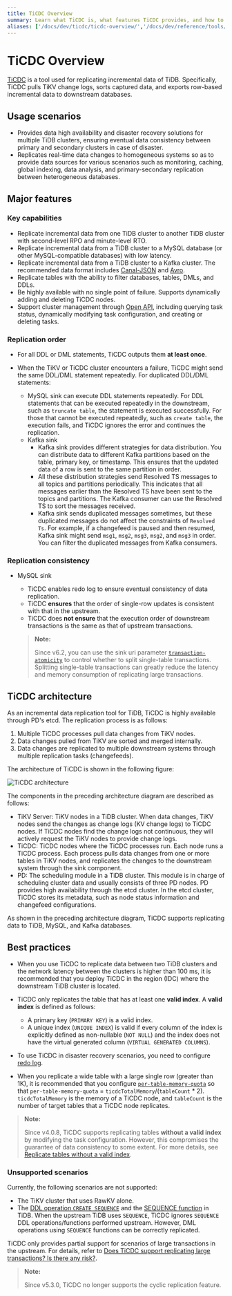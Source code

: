 ```yaml
---
title: TiCDC Overview
summary: Learn what TiCDC is, what features TiCDC provides, and how to install and deploy TiCDC.
aliases: ['/docs/dev/ticdc/ticdc-overview/','/docs/dev/reference/tools/ticdc/overview/']
---
```


# TiCDC Overview

[TiCDC](https://github.com/pingcap/tiflow/tree/master/cdc) is a tool used for replicating incremental data of TiDB. Specifically, TiCDC pulls TiKV change logs, sorts captured data, and exports row-based incremental data to downstream databases.

## Usage scenarios

- Provides data high availability and disaster recovery solutions for multiple TiDB clusters, ensuring eventual data consistency between primary and secondary clusters in case of disaster.
- Replicates real-time data changes to homogeneous systems so as to provide data sources for various scenarios such as monitoring, caching, global indexing, data analysis, and primary-secondary replication between heterogeneous databases.

## Major features

### Key capabilities

- Replicate incremental data from one TiDB cluster to another TiDB cluster with second-level RPO and minute-level RTO.
- Replicate incremental data from a TiDB cluster to a MySQL database (or other MySQL-compatible databases) with low latency.
- Replicate incremental data from a TiDB cluster to a Kafka cluster. The recommended data format includes [Canal-JSON](/ticdc/ticdc-canal-json.md) and [Avro](/ticdc/ticdc-avro-protocol.md).
- Replicate tables with the ability to filter databases, tables, DMLs, and DDLs.
- Be highly available with no single point of failure. Supports dynamically adding and deleting TiCDC nodes.
- Support cluster management through [Open API](/ticdc/ticdc-open-api.md), including querying task status, dynamically modifying task configuration, and creating or deleting tasks.

### Replication order

- For all DDL or DML statements, TiCDC outputs them **at least once**.
- When the TiKV or TiCDC cluster encounters a failure, TiCDC might send the same DDL/DML statement repeatedly. For duplicated DDL/DML statements:

    - MySQL sink can execute DDL statements repeatedly. For DDL statements that can be executed repeatedly in the downstream, such as `truncate table`, the statement is executed successfully. For those that cannot be executed repeatedly, such as `create table`, the execution fails, and TiCDC ignores the error and continues the replication.
    - Kafka sink
        - Kafka sink provides different strategies for data distribution. You can distribute data to different Kafka partitions based on the table, primary key, or timestamp. This ensures that the updated data of a row is sent to the same partition in order.
        - All these distribution strategies send Resolved TS messages to all topics and partitions periodically. This indicates that all messages earlier than the Resolved TS have been sent to the topics and partitions. The Kafka consumer can use the Resolved TS to sort the messages received.
        - Kafka sink sends duplicated messages sometimes, but these duplicated messages do not affect the constraints of `Resolved Ts`. For example, if a changefeed is paused and then resumed, Kafka sink might send  `msg1`, `msg2`, `msg3`, `msg2`, and `msg3` in order. You can filter the duplicated messages from Kafka consumers.

### Replication consistency

- MySQL sink

    - TiCDC enables redo log to ensure eventual consistency of data replication.
    - TiCDC **ensures** that the order of single-row updates is consistent with that in the upstream.
    - TiCDC does **not ensure** that the execution order of downstream transactions is the same as that of upstream transactions.

    > **Note:**
    >
    > Since v6.2, you can use the sink uri parameter [`transaction-atomicity`](/ticdc/ticdc-sink-to-mysql.md#configure-sink-uri-for-mysql-or-tidb) to control whether to split single-table transactions. Splitting single-table transactions can greatly reduce the latency and memory consumption of replicating large transactions.

## TiCDC architecture

As an incremental data replication tool for TiDB, TiCDC is highly available through PD's etcd. The replication process is as follows:

1. Multiple TiCDC processes pull data changes from TiKV nodes.
2. Data changes pulled from TiKV are sorted and merged internally.
3. Data changes are replicated to multiple downstream systems through multiple replication tasks (changefeeds).

The architecture of TiCDC is shown in the following figure:

![TiCDC architecture](https://download.pingcap.com/images/docs/ticdc/cdc-architecture.png)

The components in the preceding architecture diagram are described as follows:

- TiKV Server: TiKV nodes in a TiDB cluster. When data changes, TiKV nodes send the changes as change logs (KV change logs) to TiCDC nodes. If TiCDC nodes find the change logs not continuous, they will actively request the TiKV nodes to provide change logs.
- TiCDC: TiCDC nodes where the TiCDC processes run. Each node runs a TiCDC process. Each process pulls data changes from one or more tables in TiKV nodes, and replicates the changes to the downstream system through the sink component.
- PD: The scheduling module in a TiDB cluster. This module is in charge of scheduling cluster data and usually consists of three PD nodes. PD provides high availability through the etcd cluster. In the etcd cluster, TiCDC stores its metadata, such as node status information and changefeed configurations.

As shown in the preceding architecture diagram, TiCDC supports replicating data to TiDB, MySQL, and Kafka databases.

## Best practices

- When you use TiCDC to replicate data between two TiDB clusters and the network latency between the clusters is higher than 100 ms, it is recommended that you deploy TiCDC in the region (IDC) where the downstream TiDB cluster is located.
- TiCDC only replicates the table that has at least one **valid index**. A **valid index** is defined as follows:

    - A primary key (`PRIMARY KEY`) is a valid index.
    - A unique index (`UNIQUE INDEX`) is valid if every column of the index is explicitly defined as non-nullable (`NOT NULL`) and the index does not have the virtual generated column (`VIRTUAL GENERATED COLUMNS`).

- To use TiCDC in disaster recovery scenarios, you need to configure [redo log](/ticdc/ticdc-sink-to-mysql.md#eventually-consistent-replication-in-disaster-scenarios).
- When you replicate a wide table with a large single row (greater than 1K), it is recommended that you configure [`per-table-memory-quota`](/ticdc/ticdc-server-config.md) so that `per-table-memory-quota` = `ticdcTotalMemory`/(`tableCount` * 2). `ticdcTotalMemory` is the memory of a TiCDC node, and `tableCount` is the number of target tables that a TiCDC node replicates.

> **Note:**
>
> Since v4.0.8, TiCDC supports replicating tables **without a valid index** by modifying the task configuration. However, this compromises the guarantee of data consistency to some extent. For more details, see [Replicate tables without a valid index](/ticdc/ticdc-manage-changefeed.md#replicate-tables-without-a-valid-index).

### Unsupported scenarios

Currently, the following scenarios are not supported:

- The TiKV cluster that uses RawKV alone.
- The [DDL operation `CREATE SEQUENCE`](/sql-statements/sql-statement-create-sequence.md) and the [SEQUENCE function](/sql-statements/sql-statement-create-sequence.md#sequence-function) in TiDB. When the upstream TiDB uses `SEQUENCE`, TiCDC ignores `SEQUENCE` DDL operations/functions performed upstream. However, DML operations using `SEQUENCE` functions can be correctly replicated.

TiCDC only provides partial support for scenarios of large transactions in the upstream. For details, refer to [Does TiCDC support replicating large transactions? Is there any risk?](/ticdc/ticdc-faq.md#does-ticdc-support-replicating-large-transactions-is-there-any-risk).

> **Note:**
>
> Since v5.3.0, TiCDC no longer supports the cyclic replication feature.
